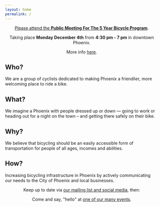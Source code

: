 ```yaml
---
layout: home
permalink: /
---
```


<div style="clear: both;">
  <p style="text-align: center;"><a href="events/2017-12-04-5-year-plan-open-house/">Please attend the <b>Public Meeting For The 5 Year Bicycle Program</b></a>.</p>
  <p style="text-align: center;">Taking place <b>Monday December 4th</b> from <b>4:30 pm - 7 pm</b> in downtown Phoenix.</p>
  <p style="text-align: center;">More info <a href="events/2017-12-04-5-year-plan-open-house/">here</a>.</p>
</div>

<div class="tiles">

<div class="tile">
  <h2 class="post-title">Who?</h2>
  <p class="post-excerpt">
    We are a group of cyclists dedicated to making Phoenix a friendlier, more welcoming place to ride a bike.
  </p>
</div><!-- /.tile -->

<div class="tile">
  <h2 class="post-title">What?</h2>
  <p class="post-excerpt">
  We imagine a Phoenix with people dressed up or down &mdash; going to work or heading out for a night on the town &ndash; and getting there safely on their bike.
  </p>
</div><!-- /.tile -->

<div class="tile">
  <h2 class="post-title">Why?</h2>
  <p class="post-excerpt">
  We believe that bicycling should be an easily accessible form of transportation for people of all ages, incomes and abilities.
  </p>
</div><!-- /.tile -->

<div class="tile">
  <h2 class="post-title">How?</h2>
  <p class="post-excerpt">
    Increasing bicycling infrastructure in Phoenix by actively communicating our needs to the City of Phoenix and local businesses.
  </p>
</div><!-- /.tile -->

</div><!-- /.tiles -->

<div style="clear: both;">
<p style="text-align: center;">
  Keep up to date via <a href="contact/">our mailing list and social media</a>, then:
</p>
<p style="text-align: center;">
  Come and say, "hello" at <a href="events/">one of our many events</a>.
</p>
</div>
